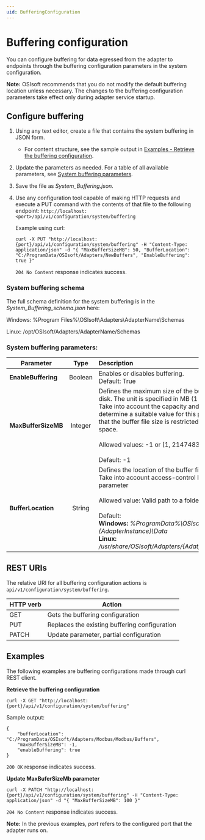 ```yaml
---
uid: BufferingConfiguration
---
```


# Buffering configuration

You can configure buffering for data egressed from the adapter to endpoints through the buffering configuration parameters in the system configuration.

**Note:** OSIsoft recommends that you do not modify the default buffering location unless necessary. The changes to the buffering configuration parameters take effect only during adapter service startup.

## Configure buffering

1. Using any text editor, create a file that contains the system buffering in JSON form.
   - For content structure, see the sample output in [Examples - Retrieve the buffering configuration](#examples).
2. Update the parameters as needed. For a table of all available parameters, see [System buffering parameters](#system-buffering-parameters).
3. Save the file as *System_Buffering.json*.
4. Use any configuration tool capable of making HTTP requests and execute a PUT command with the contents of that file to the following endpoint: `http://localhost:<port>/api/v1/configuration/system/buffering`

   Example using curl:

   ```
   curl -X PUT "http://localhost:{port}/api/v1/configuration/system/buffering" -H "Content-Type: application/json" -d "{ "MaxBufferSizeMB": 50, "BufferLocation": "C:/ProgramData/OSIsoft/Adapters/NewBuffers", "EnableBuffering": true }"
   ```

   `204 No Content` response indicates success.


### System buffering schema

The full schema definition for the system buffering is in the *System_Buffering_schema.json* here:

Windows: %Program Files%\OSIsoft\Adapters\AdapterName\Schemas

Linux: /opt/OSIsoft/Adapters/AdapterName/Schemas


### System buffering parameters:

 Parameter | Type | Description |
| ----------|:-----:| :-----------|
| **EnableBuffering** | Boolean | Enables or disables buffering.  <br> Default: True |
| **MaxBufferSizeMB** | Integer | Defines the maximum size of the buffer file that will be persisted on disk. The unit is specified in MB (1 Mebibyte = 1048576 bytes). Take into account the capacity and type of the storage medium to determine a suitable value for this parameter. A value of -1 indicates that the buffer file size is restricted only by the available free disk space. <br><br> Allowed values: -1 or [1, 2147483647]. <br><br> Default: -1 |
| **BufferLocation** | String | Defines the location of the buffer files. Absolute paths are required. Take into account access-control list (ACL) when setting this parameter <br><br> Allowed value: Valid path to a folder location in the file system. <br><br> Default: <br> **Windows:** _%ProgramData%\OSIsoft\Adapters\\{AdapterType}\\{AdapterInstance}\Data_ <br> **Linux:** _/usr/share/OSIsoft/Adapters/{AdatpterType}/{AdapterInstance}/Data_ |

## REST URIs

The relative URI for all buffering configuration actions is `api/v1/configuration/system/buffering`.

| HTTP verb | Action               |
|-----------------------------------------------------------|-----------|
| GET       | Gets the buffering configuration |
| PUT       | Replaces the existing buffering configuration |
| PATCH | Update parameter, partial configuration |

## Examples

The following examples are buffering configurations made through curl REST client.

**Retrieve the buffering configuration**

```
curl -X GET "http://localhost:{port}/api/v1/configuration/system/buffering"
```

Sample output:

```
{
    "bufferLocation": "C:/ProgramData/OSIsoft/Adapters/Modbus/Modbus/Buffers",
    "maxBufferSizeMB": -1,
    "enableBuffering": true
}
```

`200 OK` response indicates success.

**Update MaxBuferSizeMb parameter**

```
curl -X PATCH "http://localhost:{port}/api/v1/configuration/system/buffering" -H "Content-Type: application/json" -d "{ "MaxBufferSizeMB": 100 }"
```

`204 No Content` response indicates success.

**Note:** In the previous examples, *port* refers to the configured port that the adapter runs on.

